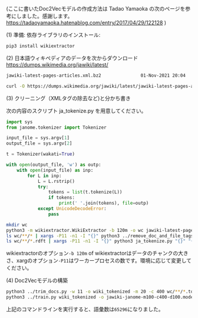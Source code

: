(ここに書いたDoc2Vecモデルの作成方法は Tadao Yamaoka の次のページを参考にしました。感謝します。 https://tadaoyamaoka.hatenablog.com/entry/2017/04/29/122128 )

(1) 準備: 依存ライブラリのインストール:

```sh
pip3 install wikiextractor
```

(2) 日本語ウィキペディアのデータを次からダウンロード https://dumps.wikimedia.org/jawiki/latest/

```sh
jawiki-latest-pages-articles.xml.bz2               01-Nov-2021 20:04          3501295120
```

```sh
curl -O https://dumps.wikimedia.org/jawiki/latest/jawiki-latest-pages-articles.xml.bz2
```

(3) クリーニング（XMLタグの除去など)と分かち書き

次の内容のスクリプト ja_tokenize.py を用意してください。

```python
import sys
from janome.tokenizer import Tokenizer

input_file = sys.argv[1]
output_file = sys.argv[2]

t = Tokenizer(wakati=True)

with open(output_file, 'w') as outp:
    with open(input_file) as inp:
        for L in inp:
            L = L.rstrip()
            try:
                tokens = list(t.tokenize(L))
                if tokens:
                    print(' '.join(tokens), file=outp)
            except UnicodeDecodeError:
                pass
```

```sh
mkdir wc
python3 -m wikiextractor.WikiExtractor -b 120m -o wc jawiki-latest-pages-articles.xml.bz2
ls wc/**/* | xargs -P11 -n1 -I "{}" python3 ../remove_doc_and_file_tags.py "{}" "{}".rdft
ls wc/**/*.rdft | xargs -P11 -n1 -I "{}" python3 ja_tokenize.py "{}" "{}".tokenized
```

wikiextractorのオプション`-b 120m` of wikiextractorはデータのチャンクの大きさ、xargのオプション`-P11`はワーカープロセスの数です。環境に応じて変更してください。

(4) Doc2Vecモデルの構築

```sh
python3 ../trim_docs.py -w 11 -o wiki_tokenized -m 20 -c 400 wc/**/*.tokenized
python3 ../train.py wiki_tokenized -o jawiki-janome-m100-c400-d100.model -m 100 -e tmp.model
```

上記のコマンドラインを実行すると、語彙数は`65296`になりました。
